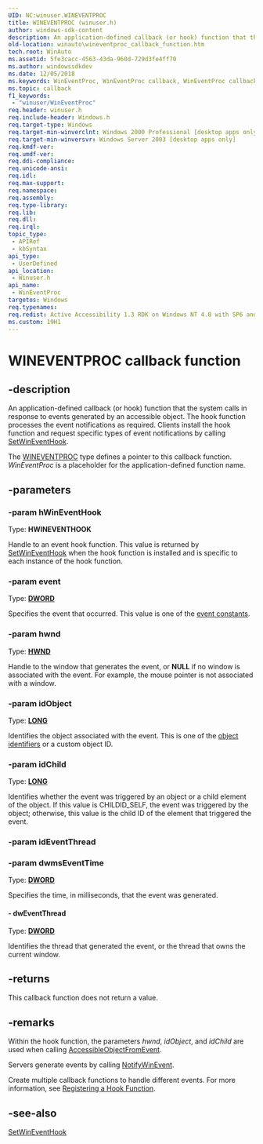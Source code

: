 ```yaml
---
UID: NC:winuser.WINEVENTPROC
title: WINEVENTPROC (winuser.h)
author: windows-sdk-content
description: An application-defined callback (or hook) function that the system calls in response to events generated by an accessible object.
old-location: winauto\wineventproc_callback_function.htm
tech.root: WinAuto
ms.assetid: 5fe3cacc-4563-43da-960d-729d3fe4ff70
ms.author: windowssdkdev
ms.date: 12/05/2018
ms.keywords: WinEventProc, WinEventProc callback, WinEventProc callback function [Windows Accessibility], msaa.wineventproc_callback_function, winauto.wineventproc_callback_function, winuser/WinEventProc
ms.topic: callback
f1_keywords: 
 - "winuser/WinEventProc"
req.header: winuser.h
req.include-header: Windows.h
req.target-type: Windows
req.target-min-winverclnt: Windows 2000 Professional [desktop apps only]
req.target-min-winversvr: Windows Server 2003 [desktop apps only]
req.kmdf-ver: 
req.umdf-ver: 
req.ddi-compliance: 
req.unicode-ansi: 
req.idl: 
req.max-support: 
req.namespace: 
req.assembly: 
req.type-library: 
req.lib: 
req.dll: 
req.irql: 
topic_type:
 - APIRef
 - kbSyntax
api_type:
 - UserDefined
api_location:
 - Winuser.h
api_name:
 - WinEventProc
targetos: Windows
req.typenames: 
req.redist: Active Accessibility 1.3 RDK on Windows NT 4.0 with SP6 and later and Windows 95
ms.custom: 19H1
---
```


# WINEVENTPROC callback function


## -description


An application-defined callback (or hook) function that the system calls in response to events generated by an accessible object. The hook function processes the event notifications as required. Clients install the hook function and request specific types of event notifications by calling <a href="https://docs.microsoft.com/windows/desktop/api/winuser/nf-winuser-setwineventhook">SetWinEventHook</a>.

The <a href="https://docs.microsoft.com/previous-versions/windows/desktop/legacy/dd373882(v=vs.85)">WINEVENTPROC</a> type defines a pointer to this callback function. <i>WinEventProc</i> is a placeholder for the application-defined function name.


## -parameters




### -param hWinEventHook

Type: <b>HWINEVENTHOOK</b>

Handle to an event hook function. This value is returned by <a href="https://docs.microsoft.com/windows/desktop/api/winuser/nf-winuser-setwineventhook">SetWinEventHook</a> when the hook function is installed and is specific to each instance of the hook function.


### -param event

Type: <b><a href="https://docs.microsoft.com/windows/desktop/WinProg/windows-data-types">DWORD</a></b>

Specifies the event that occurred. This value is one of the <a href="https://docs.microsoft.com/windows/desktop/WinAuto/event-constants">event constants</a>.


### -param hwnd

Type: <b><a href="https://docs.microsoft.com/windows/desktop/WinProg/windows-data-types">HWND</a></b>

Handle to the window that generates the event, or <b>NULL</b> if no window is associated with the event. For example, the mouse pointer is not associated with a window.


### -param idObject

Type: <b><a href="https://docs.microsoft.com/windows/desktop/WinProg/windows-data-types">LONG</a></b>

Identifies the object associated with the event. This is one of the <a href="https://docs.microsoft.com/windows/desktop/WinAuto/object-identifiers">object identifiers</a> or a custom object ID.


### -param idChild

Type: <b><a href="https://docs.microsoft.com/windows/desktop/WinProg/windows-data-types">LONG</a></b>

Identifies whether the event was triggered by an object or a child element of the object. If this value is CHILDID_SELF, the event was triggered by the object; otherwise, this value is the child ID of the element that triggered the event.


### -param idEventThread


### -param dwmsEventTime

Type: <b><a href="https://docs.microsoft.com/windows/desktop/WinProg/windows-data-types">DWORD</a></b>

Specifies the time, in milliseconds, that the event was generated.


#### - dwEventThread

Type: <b><a href="https://docs.microsoft.com/windows/desktop/WinProg/windows-data-types">DWORD</a></b>

Identifies the thread that generated the event, or the thread that owns the current window.


## -returns



This callback function does not return a value.




## -remarks



Within the hook function, the parameters <i>hwnd</i>, <i>idObject</i>, and <i>idChild</i> are used when calling <a href="https://docs.microsoft.com/windows/desktop/api/oleacc/nf-oleacc-accessibleobjectfromevent">AccessibleObjectFromEvent</a>.

Servers generate events by calling <a href="https://docs.microsoft.com/windows/desktop/api/winuser/nf-winuser-notifywinevent">NotifyWinEvent</a>.

Create multiple callback functions to handle different events. For more information, see <a href="https://docs.microsoft.com/windows/desktop/WinAuto/registering-a-hook-function">Registering a Hook Function</a>.




## -see-also




<a href="https://docs.microsoft.com/windows/desktop/api/winuser/nf-winuser-setwineventhook">SetWinEventHook</a>
 

 


